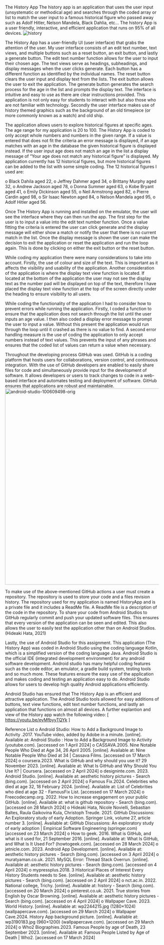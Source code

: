 The History App
The history app is an application that uses the user input (unsystematic or methodical age) and searches through the coded array or list to match the user input to a famous historical figure who passed away such as Adolf Hitler, Nelson Mandela, Black Dahlia, etc… The history App is a user friendly, interactive, and efficient application that runs on 95% of all devices. 
![history](https://github.com/Su12345667/HistoryApp/assets/163244104/4efac6f7-a52f-4776-92c0-c5ef02e65a7f)

The History App has a user-friendly UI (user interface) that grabs the attention of the user. My user interface consists of an edit text number, text views, and multiple buttons such as a reset button, an exit button, and lastly a generate button. The edit text number function allows for the user to input their chosen age. The text views serve as headings, subheadings, and display messages when the user clicks generate. Each button has a different function as identified by the individual names. The reset button clears the user input and display text from the lists. The exit button allows the user to exit the application. The generate button generates the search process for the age in the list and prompts the display text. The interface is intuitive and easy to use as there are clear instructions provided. This application is not only easy for students to interact with but also those who are not familiar with technology. Secondly the user interface makes use of history themed graphics such as the background of an old timepiece (or more commonly known as a watch) and old ship. 
 
The application allows users to explore historical figures at specific ages. The age range for my application is 20 to 100. The History App is coded to only accept whole numbers and numbers in the given range. If a value is entered that does not fit the criteria an error message is displayed, if an age matches with an age in the database the given historical figure is displayed instead. If the user input age does not match an age in the list a display message of “Your age does not match any historical figure” is displayed. My application currently has 12 historical figures, but more historical figures can be added to the list with some simple coding. The 12 historical figures I used are: 

o	Black Dahila aged 22,
o	Jeffrey Dahmer aged 34,
o	Brittany Murphy aged 32,
o	Andrew Jackson aged 78,
o	Donna Summer aged 63,
o	Kobe Bryant aged 41,
o	Emily Dickinson aged 55,
o	Neil Armstrong aged 82,
o	Pierre Cardin aged 98,
o	Sir Isaac Newton aged 84,
o	Nelson Mandela aged 95,
o	Adolf Hitler aged 56.

Once The History App is running and installed on the emulator, the user will see the interface where they can then run the app. The first step for the user is to input a value into the edit text number function. Once a value fitting the criteria is entered the user can click generate and the display message will either show a match or notify the user that there is no current match in the list. Once the display message is shown the user can make the decision to exit the application or reset the application and run the loop again. This is done by clicking on either the exit button or the reset button. 

While coding my application there were many considerations to take into account. Firstly, the use of colour and size of the text. This is important as it affects the visibility and usability of the application. Another consideration of the application is where the display text view function is located. If located at the bottom of the application the user may not see the display text as the number pad will be displayed on top of the text, therefore I have placed the display text view function at the top of the screen directly under the heading to ensure visibility to all users. 

While coding the functionality of the application I had to consider how to prevent errors while running the application. Firstly, I coded a function to ensure that the application does not search through the list until the user inputs an age value. I then also coded a display error message to prompt the user to input a value. Without this present the application would run through the loop until it crashed as there is no value to find. A second error handling measure is the use of coding the application to only accept numbers instead of text values. This prevents the input of any phrases and ensures that the coded list of values can return a value when necessary. 


Throughout the developing process GitHub was used. GitHub is a coding platform that hosts users for collaborations, version control, and continuous integration. With the use of GitHub developers are enabled to easily share files for code and simultaneously provide input for the development of software. It allows developers or users to track changes to code in a web-based interface and automates testing and deployment of software. GitHub ensures that applications are robust and maintainable.
<img width="641" alt="android-studio-100609498-orig" src="https://github.com/Su12345667/HistoryApp/assets/163244104/fd0bf357-aac7-46d6-940e-0753c68a690c">

To make use of the above-mentioned GitHub actions a user must create a repository. The repository is used to store your code and a files revision history. The repository used for my application is named HistoryApp and is a private file and it includes a ReadMe file. A ReadMe file is a description of the code in the repository. To share your code from Android Studios to GitHub regularly commit and push your updated software files. This ensures that every version of the application can be seen and edited. This also allows the user to easily test the application other than on Android Studios. (Hideaki Hata, 2021)
       

Lastly, the use of Android Studio for this assignment. This application (The History App) was coded in Android Studio using the coding language Kotlin, which is a simplified version of the coding language Java. Android Studio is the official IDE (integrated development environment) for any android software development. Android studio has many helpful coding features such as the code editor, an emulator, a gradle build system, testing tools and so much more. These features ensure the easy use of the application and makes coding and testing an application easy to do. Android Studio allows for users to develop high quality Android applications efficiently. 
 
Android Studio has ensured that The History App is an efficient and attractive application. The Android Studio tools allowed for easy additions of buttons, text view functions, edit text number functions, and lastly an application that functions on almost all devices. A further explantion and view of the History app watch the following video: 
 [ https://youtu.be/eyMfbyyTQYk ]





Reference List
o	Android Studio: How to Add a Background Image to Activity .2017. YouTube video, added by Adobe in a minute. [online]. Available at: Android Studio : How to Add a Background Image to Activity (youtube.com). [accessed on 1 April 2024]
o	CASSAVA.2005. Nine Notable People Who Died at Age 34, 26 April 2005. [online]. Available at: Nine Notable People Who Died at 34 | Cassava Films. [accessed on 17 March 2024]
o	coursera.2023. What is GitHub and why should you use it? 29 November 2023. [online]. Available at: What Is GitHub and Why Should You Use It? | Coursera. [accessed on 2 April 2024]
o	designinte.com. 2023. Android Studio. [online]. Available at: aesthetic history pictures - Search (bing.com). [accessed on 2 April 2024]
o	Famous Fix.2024. Celebrities who died at age 32, 18 February 2024. [online]. Available at: List of Celebrities who died at age 32 - FamousFix List. [accessed on 17 March 2024]
o	Freecodecamp.org. 2022. How to increase engagement on your public GitHub. [online]. Available at: what is github repository - Search (bing.com). [accessed on 28 March 2024]
o	Hideaki Hata, Nicole Novielli, Sebastian Baltes, Raula Gaikovina Kula, Christoph Treude. 2021. GitHub Discussions: An Exploratory study of early Adoption. Springer Link, volume 27, article number 3. [online]. Available at: GitHub Discussions: An exploratory study of early adoption | Empirical Software Engineering (springer.com) [accessed on 23 March 2024]
o	How to geek. 2016. What is GitHub, and what is it used for, 21 September 2016. [online]. Available at: What Is GitHub, and What Is It Used For? (howtogeek.com). [accessed on 28 March 2024]
o	jetnicle.com. 2023. Android App Development. [online]. Available at: aesthetic history pictures - Search (bing.com). [accessed on 3 April 2024]
o	muratyaman.co.uk. 2021. MySQL Error: Thread Stack Overrun. [online]. Available at: aesthetic history pictures - Search (bing.com). [accessed on 4 April 2024]
o	mypressplus.2018. 3 Historical Places of Interest Every History Students needs to See. [online]. Available at: aesthetic history pictures - Search (bing.com). [accessed on 2 April 2024]
o	nct.ac.in. 2022. National college, Trichy. [online]. Available at: history - Search (bing.com). [accessed on 20 March 2024]
o	pinterest.co.uk. 2021. True stories from English by Oscar Browning. [online]. Available at: aesthetic history pictures - Search (bing.com). [accessed on 4 April 2024]
o	Wallpaper Cave. 2023. World History. [online]. Available at: wp2244215.jpg (1280×1024) (wallpapercave.com). [accessed on 29 March 2024]
o	Wallpaper Cave.2024. History App background picture. [online]. Available at: wp3190183.jpg (960×1200) (wallpapercave.com). [accessed on 29 March 2024]
o	Who2 Biographies.2023. Famous People by age of Death, 23 September 2023. [online]. Available at: Famous People Listed by Age of Death | Who2. [accessed on 17 March 2024]
